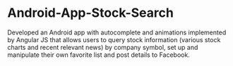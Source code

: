 # Android-App-Stock-Search
Developed an Android app with autocomplete and animations implemented by Angular JS that allows users to query stock information (various stock charts and recent relevant news) by company symbol, set up and manipulate their own favorite list and post details to Facebook.
